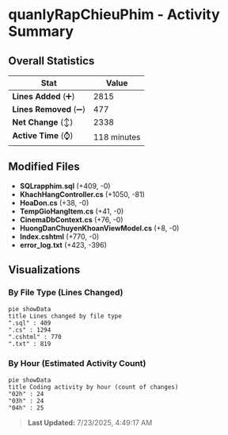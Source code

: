 # quanlyRapChieuPhim - Activity Summary 

## Overall Statistics

| Stat                   | Value                                                             |
| ---------------------- | ----------------------------------------------------------------- |
| **Lines Added** (➕)   | 2815                                          |
| **Lines Removed** (➖) | 477                                        |
| **Net Change** (↕)    | 2338                |
| **Active Time** (⌚)   | 118 minutes |


## Modified Files
- **SQLrapphim.sql** (+409, -0)
- **KhachHangController.cs** (+1050, -81)
- **HoaDon.cs** (+38, -0)
- **TempGioHangItem.cs** (+41, -0)
- **CinemaDbContext.cs** (+76, -0)
- **HuongDanChuyenKhoanViewModel.cs** (+8, -0)
- **Index.cshtml** (+770, -0)
- **error_log.txt** (+423, -396)

## Visualizations

### By File Type (Lines Changed)

```mermaid
pie showData
title Lines changed by file type
".sql" : 409
".cs" : 1294
".cshtml" : 770
".txt" : 819
```

### By Hour (Estimated Activity Count)

```mermaid
pie showData
title Coding activity by hour (count of changes)
"02h" : 24
"03h" : 24
"04h" : 25
```


> **Last Updated:** 7/23/2025, 4:49:17 AM